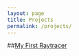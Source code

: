 ```yaml
---
layout: page
title: Projects
permalink: /projects/
---
```


##[My First Raytracer](https://github.com/cclint/first-raytracer)
